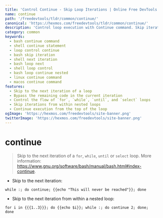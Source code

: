```yaml
---
title: 'Control Continue - Skip Loop Iterations | Online Free DevTools by Hexmos'
name: continue
path: '/freedevtools/tldr/common/continue/'
canonical: 'https://hexmos.com/freedevtools/tldr/common/continue/'
description: 'Control loop execution with Continue command. Skip iterations in for, while, until, and select loops. Free online tool, no registration required.'
category: common
keywords:
  - bash continue command
  - shell continue statement
  - loop control continue
  - bash skip iteration
  - shell next iteration
  - bash loop next
  - shell loop control
  - bash loop continue nested
  - linux continue command
  - macos continue command
features:
  - Skip to the next iteration of a loop
  - Bypass the remaining code in the current iteration
  - Control the flow of `for`, `while`, `until`, and `select` loops
  - Skip iterations from within nested loops
  - Continue execution from the top of the loop
ogImage: 'https://hexmos.com/freedevtools/site-banner.png'
twitterImage: 'https://hexmos.com/freedevtools/site-banner.png'
---
```


# continue

> Skip to the next iteration of a `for`, `while`, `until` or `select` loop.
> More information: <https://www.gnu.org/software/bash/manual/bash.html#index-continue>.

- Skip to the next iteration:

`while :; do continue; {{echo "This will never be reached"}}; done`

- Skip to the next iteration from within a nested loop:

`for i in {{{1..3}}}; do {{echo $i}}; while :; do continue 2; done; done`
